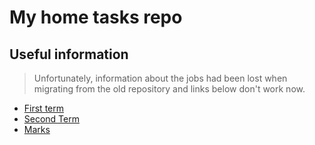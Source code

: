 # My home tasks repo

## Useful information

>Unfortunately, information about the jobs had been lost when migrating from the old repository and links below don't work now.
* [First term](https://github.com/maxim-yakupov/home_task/wiki/Tasks-of-first-term)
* [Second Term](https://github.com/maxim-yakupov/home_task/wiki/Tasks-of-second-term)
* [Marks](http://se.math.spbu.ru/SE/Members/sly/resultsAutumn2014_144)
